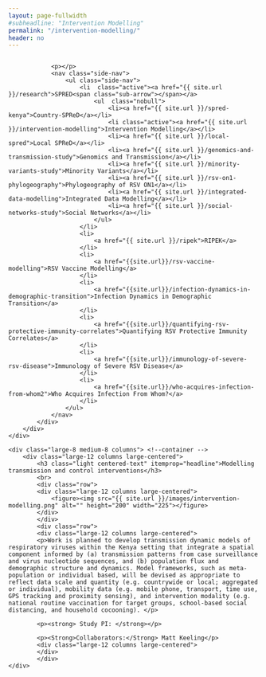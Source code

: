 ```yaml
---
layout: page-fullwidth
#subheadline: "Intervention Modelling"
permalink: "/intervention-modelling/"
header: no
---
```


<section role="main" class="scroll-container">

<div class="row">
	<div class="large-4 medium-4 columns"> <!--side nav -->
		<div class="hide-for-small">
			<div class="sidebar">
			
				<p></p>
				<nav class="side-nav">
					<ul class="side-nav">
						<li  class="active"><a href="{{ site.url }}/research">SPRED<span class="sub-arrow"></span></a>
							<ul  class="nobull">
								<li><a href="{{ site.url }}/spred-kenya">Country-SPReD</a></li>
      							<li class="active"><a href="{{ site.url }}/intervention-modelling">Intervention Modelling</a></li>
     							<li><a href="{{ site.url }}/local-spred">Local SPReD</a></li>
      							<li><a href="{{ site.url }}/genomics-and-transmission-study">Genomics and Transmission</a></li>
      							<li><a href="{{ site.url }}/minority-variants-study">Minority Variants</a></li>
      							<li><a href="{{ site.url }}/rsv-on1-phylogeography">Phylogeography of RSV ON1</a></li>
      							<li><a href="{{ site.url }}/integrated-data-modelling">Integrated Data Modelling</a></li>
      							<li><a href="{{ site.url }}/social-networks-study">Social Networks</a></li>
							</ul>
						</li>
						<li>
							<a href="{{ site.url }}/ripek">RIPEK</a>
						</li>
						<li>
    						<a href="{{site.url}}/rsv-vaccine-modelling">RSV Vaccine Modelling</a>
  						</li>
  						<li>
    						<a href="{{site.url}}/infection-dynamics-in-demographic-transition">Infection Dynamics in Demographic Transition</a>
  						</li>
  						<li>
    						<a href="{{site.url}}/quantifying-rsv-protective-immunity-correlates">Quantifying RSV Protective Immunity Correlates</a>
  						</li>
  						<li>
    						<a href="{{site.url}}/immunology-of-severe-rsv-disease">Immunology of Severe RSV Disease</a>
  						</li>
  						<li>
    						<a href="{{site.url}}/who-acquires-infection-from-whom2">Who Acquires Infection From Whom?</a>
  						</li>
					</ul>
				</nav>
			</div>
		</div>
	</div>

	<div class="large-8 medium-8 columns"> <!--container -->
		<div class="large-12 columns large-centered">
			<h3 class="light centered-text" itemprop="headline">Modelling transmission and control interventions</h3>
			<br>
			<div class="row">
			<div class="large-12 columns large-centered">
				<figure><img src="{{ site.url }}/images/intervention-modelling.png" alt="" height="200" width="225"></figure>
			</div>
			</div>
			<div class="row">
			<div class="large-12 columns large-centered">
			<p>Work is planned to develop transmission dynamic models of respiratory viruses within the Kenya setting that integrate a spatial component informed by (a) transmission patterns from case surveillance and virus nucleotide sequences, and (b) population flux and demographic structure and dynamics. Model frameworks, such as meta-population or individual based, will be devised as appropriate to reflect data scale and quantity (e.g. countrywide or local; aggregated or individual), mobility data (e.g. mobile phone, transport, time use, GPS tracking and proximity sensing), and intervention modality (e.g. national routine vaccination for target groups, school-based social distancing, and household cocooning). </p>
			
			<p><strong> Study PI: </strong></p>

			<p><Strong>Collaborators:</Strong> Matt Keeling</p>
			<div class="large-12 columns large-centered">
			</div>
			</div>
	</div> 
</div>
</section>

